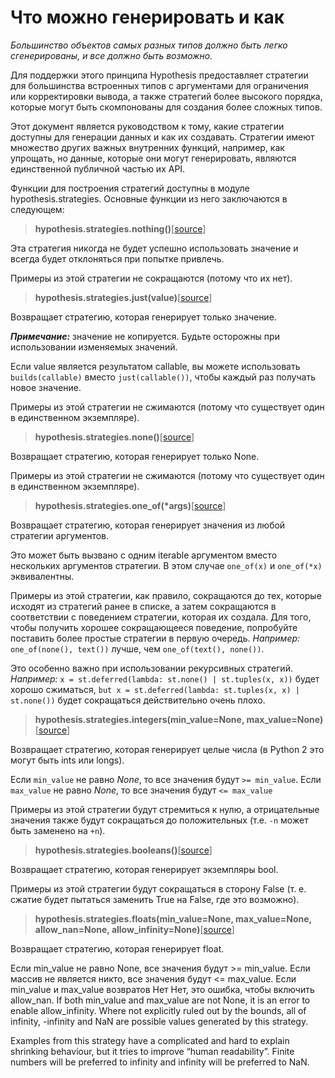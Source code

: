 # Что можно генерировать и как #
*Большинство объектов самых разных типов должно быть легко сгенерированы, и все должно быть возможно.*

Для поддержки этого принципа Hypothesis предоставляет стратегии для большинства встроенных типов с аргументами для ограничения или корректировки вывода, а также стратегий более высокого порядка, которые могут быть скомпонованы для создания более сложных типов.

Этот документ является руководством к тому, какие стратегии доступны для генерации данных и как их создавать. Стратегии имеют множество других важных внутренних функций, например, как упрощать, но данные, которые они могут генерировать, являются единственной публичной частью их API.

Функции для построения стратегий доступны в модуле hypothesis.strategies. Основные функции из него заключаются в следующем:

> **hypothesis.strategies.nothing()**[[source](https://hypothesis.readthedocs.io/en/latest/_modules/hypothesis/strategies.html#nothing)]

Эта стратегия никогда не будет успешно использовать значение и всегда будет отклоняться при попытке привлечь.

Примеры из этой стратегии не сокращаются (потому что их нет).

> **hypothesis.strategies.just(value)**[[source](https://hypothesis.readthedocs.io/en/latest/_modules/hypothesis/strategies.html#just)]

Возвращает стратегию, которая генерирует только значение.

***Примечание:*** значение не копируется. Будьте осторожны при использовании изменяемых значений.

Если value является результатом callable, вы можете использовать `builds(callable)` вместо `just(callable())`, чтобы каждый раз получать новое значение.

Примеры из этой стратегии не сжимаются (потому что существует один в единственном экземпляре).

> **hypothesis.strategies.none()**[[source](https://hypothesis.readthedocs.io/en/latest/_modules/hypothesis/strategies.html#none)]

Возвращает стратегию, которая генерирует только None.

Примеры из этой стратегии не сжимаются (потому что существует один в единственном экземпляре).

> **hypothesis.strategies.one_of(*args)**[[source](https://hypothesis.readthedocs.io/en/latest/_modules/hypothesis/strategies.html#one_of)]

Возвращает стратегию, которая генерирует значения из любой стратегии аргументов.

Это может быть вызвано с одним iterable аргументом вместо нескольких аргументов стратегии. В этом случае `one_of(x)` и `one_of(*x)` эквивалентны.

Примеры из этой стратегии, как правило, сокращаются до тех, которые исходят из стратегий ранее в списке, а затем сокращаются в соответствии с поведением стратегии, которая их создала. Для того, чтобы получить хорошее сокращающееся поведение, попробуйте поставить более простые стратегии в первую очередь. *Например:* `one_of(none(), text())` лучше, чем `one_of(text(), none())`.

Это особенно важно при использовании рекурсивных стратегий. *Например:* `x = st.deferred(lambda: st.none() | st.tuples(x, x))` будет хорошо сжиматься, `but x = st.deferred(lambda: st.tuples(x, x) | st.none())` будет сокращаться действительно очень плохо.

> **hypothesis.strategies.integers(min_value=None, max_value=None)**[[source](https://hypothesis.readthedocs.io/en/latest/_modules/hypothesis/strategies.html#integers)]

Возвращает стратегию, которая генерирует целые числа (в Python 2 это могут быть ints или longs).

Если `min_value` не равно *None*, то все значения будут `>= min_value`. Если `max_value` не равно *None*, то все значения будут `<= max_value`

Примеры из этой стратегии будут стремиться к нулю, а отрицательные значения также будут сокращаться до положительных (т.е. `-n` может быть заменено на `+n`).

> **hypothesis.strategies.booleans()**[[source](https://hypothesis.readthedocs.io/en/latest/_modules/hypothesis/strategies.html#booleans)]

Возвращает стратегию, которая генерирует экземпляры bool.

Примеры из этой стратегии будут сокращаться в сторону False (т. е. сжатие будет пытаться заменить True на False, где это возможно).

> **hypothesis.strategies.floats(min_value=None, max_value=None, allow_nan=None, allow_infinity=None)**[[source](https://hypothesis.readthedocs.io/en/latest/_modules/hypothesis/strategies.html#floats)]

Возвращает стратегию, которая генерирует float.

Если min_value не равно None, все значения будут >= min_value.
Если массив не является никто, все значения будут <= max_value.
Если min_value и max_value возвратов Нет Нет, это ошибка, чтобы включить allow_nan.
If both min_value and max_value are not None, it is an error to enable allow_infinity.
Where not explicitly ruled out by the bounds, all of infinity, -infinity and NaN are possible values generated by this strategy.

Examples from this strategy have a complicated and hard to explain shrinking behaviour, but it tries to improve “human readability”. Finite numbers will be preferred to infinity and infinity will be preferred to NaN.